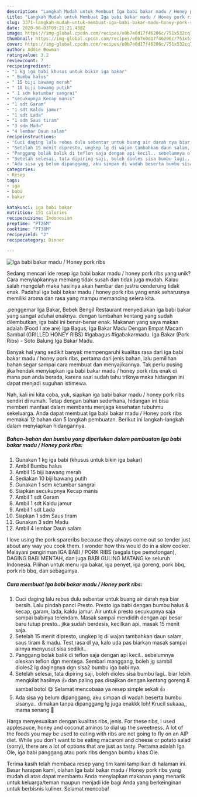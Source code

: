 ```yaml
---
description: "Langkah Mudah untuk Membuat Iga babi bakar madu / Honey pork ribs yang Bisa Manjain Lidah"
title: "Langkah Mudah untuk Membuat Iga babi bakar madu / Honey pork ribs yang Bisa Manjain Lidah"
slug: 3371-langkah-mudah-untuk-membuat-iga-babi-bakar-madu-honey-pork-ribs-yang-bisa-manjain-lidah
date: 2020-06-03T09:21:21.438Z
image: https://img-global.cpcdn.com/recipes/e0b7e0d17f46206c/751x532cq70/iga-babi-bakar-madu-honey-pork-ribs-foto-resep-utama.jpg
thumbnail: https://img-global.cpcdn.com/recipes/e0b7e0d17f46206c/751x532cq70/iga-babi-bakar-madu-honey-pork-ribs-foto-resep-utama.jpg
cover: https://img-global.cpcdn.com/recipes/e0b7e0d17f46206c/751x532cq70/iga-babi-bakar-madu-honey-pork-ribs-foto-resep-utama.jpg
author: Addie Bowman
ratingvalue: 3.2
reviewcount: 7
recipeingredient:
- "1 kg iga babi khusus untuk bikin iga bakar"
- " Bumbu halus"
- " 15 biji bawang merah"
- " 10 biji bawang putih"
- " 1 sdm ketumbar sangrai"
- "secukupnya Kecap manis"
- "1 sdt Garam"
- "1 sdt Kaldu jamur"
- "1 sdt Lada"
- "1 sdm Saus tiram"
- "3 sdm Madu"
- "4 lembar Daun salam"
recipeinstructions:
- "Cuci daging lalu rebus dulu sebentar untuk buang air darah nya biar bersih. Lalu pindah panci Presto. Presto iga babi dengan bumbu halus &amp; kecap, garam, lada, kaldu jamur. Air untuk presto secukupnya saja sampai babinya terendam. Masak sampai mendidih dengan api besar baru tutup presto.. jika sudah berdesis, kecilkan api, masak 15 menit saja."
- "Setelah 15 menit dipresto, ungkep lg di wajan tambahkan daun salam, saus tiram &amp; madu. Test rasa dl ya, kalo uda pas biarkan masak sampai airnya menyusut sisa sedikit.."
- "Panggang bolak balik di teflon saja dengan api kecil.. sebelumnya oleskan teflon dgn mentega. Sembari manggang, boleh jg sambil dioles2 lg dagingnya dgn sisa2 bumbu iga babi nya."
- "Setelah selesai, tata dipiring saji, boleh dioles sisa bumbu lagi.. biar lebih mengkilat hasilnya 👍 dan paling pas disajikan dengan kentang goreng &amp; sambal botol 😋 Selamat mencobaaa ya resep simple sekali 👍"
- "Ada sisa yg belum dipanggang, aku simpan di wadah beserta bumbu sisanya.. dimakan tanpa dipanggang lg juga enakkk loh! Krucil sukaaa,, mama senang 💃"
categories:
- Resep
tags:
- iga
- babi
- bakar

katakunci: iga babi bakar 
nutrition: 151 calories
recipecuisine: Indonesian
preptime: "PT26M"
cooktime: "PT38M"
recipeyield: "2"
recipecategory: Dinner

---
```



![Iga babi bakar madu / Honey pork ribs](https://img-global.cpcdn.com/recipes/e0b7e0d17f46206c/751x532cq70/iga-babi-bakar-madu-honey-pork-ribs-foto-resep-utama.jpg)

Sedang mencari ide resep iga babi bakar madu / honey pork ribs yang unik? Cara menyiapkannya memang tidak susah dan tidak juga mudah. Kalau salah mengolah maka hasilnya akan hambar dan justru cenderung tidak enak. Padahal iga babi bakar madu / honey pork ribs yang enak seharusnya memiliki aroma dan rasa yang mampu memancing selera kita.

.penggemar Iga Bakar, Bebek Bengil Restaurant menyediakan iga babi bakar yang sangat aduhai enaknya. dengan tambahan kentang yang sudah dilembutkan, iga babi ini benar-benar enak. Makanan yang saya makan adalah (Food I ate are) Iga Bagus, Iga Bakar Madu Dengan Empat Macam Sambal (GRILLED HONEY RIBS) #igabagus #igabakarmadu. Iga Bakar (Pork Ribs) - Soto Balung Iga Bakar Madu.

Banyak hal yang sedikit banyak mempengaruhi kualitas rasa dari iga babi bakar madu / honey pork ribs, pertama dari jenis bahan, lalu pemilihan bahan segar sampai cara membuat dan menyajikannya. Tak perlu pusing jika hendak menyiapkan iga babi bakar madu / honey pork ribs enak di mana pun anda berada, karena asal sudah tahu triknya maka hidangan ini dapat menjadi suguhan istimewa.


Nah, kali ini kita coba, yuk, siapkan iga babi bakar madu / honey pork ribs sendiri di rumah. Tetap dengan bahan sederhana, hidangan ini bisa memberi manfaat dalam membantu menjaga kesehatan tubuhmu sekeluarga. Anda dapat membuat Iga babi bakar madu / Honey pork ribs memakai 12 bahan dan 5 langkah pembuatan. Berikut ini langkah-langkah dalam menyiapkan hidangannya.

<!--inarticleads1-->

##### Bahan-bahan dan bumbu yang diperlukan dalam pembuatan Iga babi bakar madu / Honey pork ribs:

1. Gunakan 1 kg iga babi (khusus untuk bikin iga bakar)
1. Ambil  Bumbu halus
1. Ambil  15 biji bawang merah
1. Sediakan  10 biji bawang putih
1. Gunakan  1 sdm ketumbar sangrai
1. Siapkan secukupnya Kecap manis
1. Ambil 1 sdt Garam
1. Ambil 1 sdt Kaldu jamur
1. Ambil 1 sdt Lada
1. Siapkan 1 sdm Saus tiram
1. Gunakan 3 sdm Madu
1. Ambil 4 lembar Daun salam


I love using the pork spareribs because they always come out so tender just about any way you cook them. I wonder how this would do in a slow cooker. Melayani pengiriman IGA BABI / PORK RIBS (segala tipe pemotongan), DAGING BABI MENTAH, dan juga BABI GULING MATANG ke seluruh Indonesia. Pilihan untuk menu iga bakar, iga penyet, iga goreng, pork bbq, pork rib bbq, dan sebagainya. 

<!--inarticleads2-->

##### Cara membuat Iga babi bakar madu / Honey pork ribs:

1. Cuci daging lalu rebus dulu sebentar untuk buang air darah nya biar bersih. Lalu pindah panci Presto. Presto iga babi dengan bumbu halus &amp; kecap, garam, lada, kaldu jamur. Air untuk presto secukupnya saja sampai babinya terendam. Masak sampai mendidih dengan api besar baru tutup presto.. jika sudah berdesis, kecilkan api, masak 15 menit saja.
1. Setelah 15 menit dipresto, ungkep lg di wajan tambahkan daun salam, saus tiram &amp; madu. Test rasa dl ya, kalo uda pas biarkan masak sampai airnya menyusut sisa sedikit..
1. Panggang bolak balik di teflon saja dengan api kecil.. sebelumnya oleskan teflon dgn mentega. Sembari manggang, boleh jg sambil dioles2 lg dagingnya dgn sisa2 bumbu iga babi nya.
1. Setelah selesai, tata dipiring saji, boleh dioles sisa bumbu lagi.. biar lebih mengkilat hasilnya 👍 dan paling pas disajikan dengan kentang goreng &amp; sambal botol 😋 Selamat mencobaaa ya resep simple sekali 👍
1. Ada sisa yg belum dipanggang, aku simpan di wadah beserta bumbu sisanya.. dimakan tanpa dipanggang lg juga enakkk loh! Krucil sukaaa,, mama senang 💃


Harga menyesuaikan dengan kualitas ribs, jenis. For these ribs, I used applesauce, honey and coconut aminos to dial up the sweetness. A lot of the foods you may be used to eating with ribs are not going to fly on an AIP diet. While you don&#39;t want to be eating macaroni and cheese or potato salad (sorry), there are a lot of options that are just as tasty. Pertama adalah Iga Ole, iga babi panggang atau pork ribs dengan bumbu khas Ole. 

Terima kasih telah membaca resep yang tim kami tampilkan di halaman ini. Besar harapan kami, olahan Iga babi bakar madu / Honey pork ribs yang mudah di atas dapat membantu Anda menyiapkan makanan yang menarik untuk keluarga/teman maupun menjadi ide bagi Anda yang berkeinginan untuk berbisnis kuliner. Selamat mencoba!
